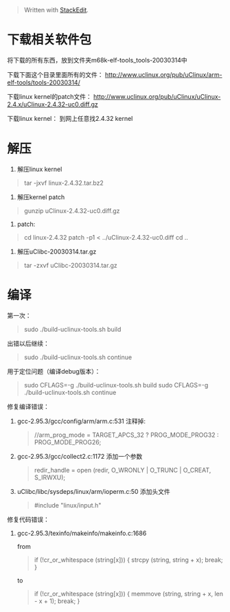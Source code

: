 


> Written with [StackEdit](https://stackedit.io/).

下载相关软件包
==============
将下载的所有东西，放到文件夹m68k-elf-tools_tools-20030314中  

下载下面这个目录里面所有的文件：
 http://www.uclinux.org/pub/uClinux/arm-elf-tools/tools-20030314/

下载linux kernel的patch文件：
 http://www.uclinux.org/pub/uClinux/uClinux-2.4.x/uClinux-2.4.32-uc0.diff.gz
     
下载linux kernel：
到网上任意找2.4.32 kernel

     
解压
====
1. 解压linux kernel

 > tar -jxvf linux-2.4.32.tar.bz2

1. 解压kernel patch

 >gunzip uClinux-2.4.32-uc0.diff.gz

1. patch:

 >cd linux-2.4.32
 >patch -p1 < ../uClinux-2.4.32-uc0.diff
 >cd ..

1. 解压uClibc-20030314.tar.gz

 >tar -zxvf uClibc-20030314.tar.gz

编译 
====
第一次：

 > sudo ./build-uclinux-tools.sh build

出错以后继续：

 > sudo ./build-uclinux-tools.sh continue

用于定位问题（编译debug版本）：

 > sudo CFLAGS=-g ./build-uclinux-tools.sh build
 > sudo CFLAGS=-g ./build-uclinux-tools.sh continue

修复编译错误：

1. gcc-2.95.3/gcc/config/arm/arm.c:531
    注释掉:

    > //arm_prog_mode = TARGET_APCS_32 ? PROG_MODE_PROG32 : PROG_MODE_PROG26;

1. gcc-2.95.3/gcc/collect2.c:1172
    添加一个参数

     > redir_handle = open (redir, O_WRONLY | O_TRUNC | O_CREAT, S_IRWXU);

1. uClibc/libc/sysdeps/linux/arm/ioperm.c:50
    添加头文件
    
     > \#include "linux/input.h"
     
修复代码错误：

1. gcc-2.95.3/texinfo/makeinfo/makeinfo.c:1686

     from 
 
      >    if (!cr_or_whitespace (string[x]))
            {
               strcpy (string, string + x);
               break;
            }
     
     to
     
      >  if (!cr_or_whitespace (string[x]))
            {
               memmove (string, string + x, len - x + 1);
               break;
            }
